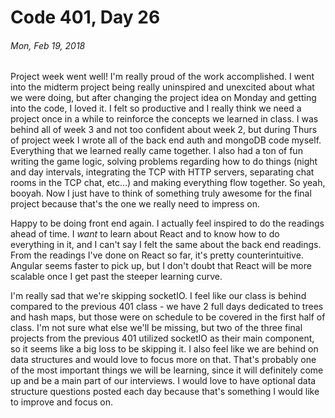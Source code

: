 # Code 401, Day 26
###### Mon, Feb 19, 2018

Project week went well! I'm really proud of the work accomplished. I went into the midterm project being really uninspired and unexcited about what we were doing, but after changing the project idea on Monday and  getting into the code, I loved it. I felt so productive and I really think we need a project once in a while to reinforce the concepts we learned in class. I was behind all of week 3 and not too confident about week 2, but during Thurs of project week I wrote all of the back end auth and mongoDB code myself. Everything that we learned really came together. I also had a ton of fun writing the game logic, solving problems regarding how to do things (night and day intervals, integrating the TCP with HTTP servers, separating chat rooms in the TCP chat, etc...) and making everything flow together. So yeah, booyah. Now I just have to think of something truly awesome for the final project because that's the one we really need to impress on.

Happy to be doing front end again. I actually feel inspired to do the readings ahead of time. I _want_ to learn about React and to know how to do everything in it, and I can't say I felt the same about the back end readings. From the readings I've done on React so far, it's pretty counterintuitive. Angular seems faster to pick up, but I don't doubt that React will be more scalable once I get past the steeper learning curve.

I'm really sad that we're skipping socketIO. I feel like our class is behind compared to the previous 401 class - we have 2 full days dedicated to trees and hash maps, but those were on schedule to be covered in the first half of class. I'm not sure what else we'll be missing, but two of the three final projects from the previous 401 utilized socketIO as their main component, so it seems like a big loss to be skipping it. I also feel like we are behind on data structures and would love to focus more on that. That's probably one of the most important things we will be learning, since it will definitely come up and be a main part of our interviews. I would love to have optional data structure questions posted each day because that's something I would like to improve and focus on. 